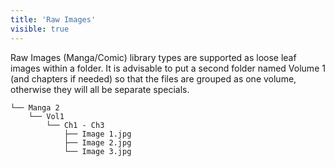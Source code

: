 ```yaml
---
title: 'Raw Images'
visible: true
---
```


Raw Images (Manga/Comic) library types are supported as loose leaf images within a folder. It is advisable to put a second folder named Volume 1 (and chapters if needed) so that the files are grouped as one volume, otherwise they will all be separate specials.
```
└── Manga 2
    └── Vol1
        └── Ch1 - Ch3
            ├── Image 1.jpg
            ├── Image 2.jpg
            └── Image 3.jpg
```